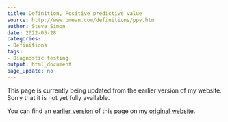 ```yaml
---
title: Definition, Positive predictive value
source: http://www.pmean.com/definitions/ppv.htm
author: Steve Simon
date: 2022-05-28
categories:
- Definitions
tags:
- Diagnostic testing
output: html_document
page_update: no
---
```


This page is currently being updated from the earlier version of my website. Sorry that it is not yet fully available.

<!---More--->


You can find an [earlier version][sim3] of this page on my [original website][sim2].

[sim3]: http://www.pmean.com/definitions/ppv.htm
[sim2]: http://www.pmean.com/original_site.html
